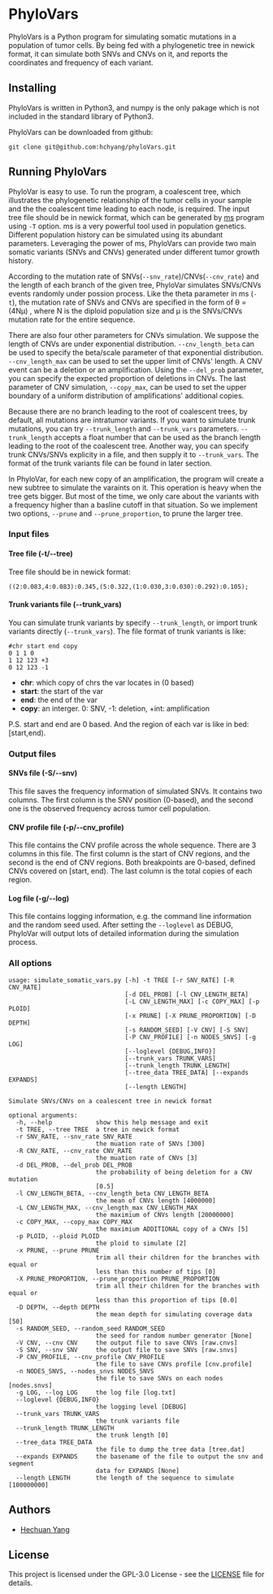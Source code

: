 # PhyloVars

PhyloVars is a Python program for simulating somatic mutations in a population of tumor cells. By being fed with a phylogenetic tree in newick format, it can simulate both SNVs and CNVs on it, and reports the coordinates and frequency of each variant.

## Installing

PhyloVars is written in Python3, and numpy is the only pakage which is not included in the standard library of Python3.

PhyloVars can be downloaded from github:

    git clone git@github.com:hchyang/phyloVars.git

## Running PhyloVars

PhyloVar is easy to use. To run the program, a coalescent tree, which illustrates the phylogenetic relationship of the tumor cells in your sample and the the coalescent time leading to each node, is required.
The input tree file should be in newick format, which can be generated by [ms](http://home.uchicago.edu/rhudson1/source/mksamples.html) program using `-T` option. ms is a very powerful tool used in population genetics. Different population history can be simulated using its abundant parameters. Leveraging the power of ms, PhyloVars can provide two main somatic variants (SNVs and CNVs) generated under different tumor growth history.

According to the mutation rate of SNVs(`--snv_rate`)/CNVs(`--cnv_rate`) and the length of each branch of the given tree, PhyloVar simulates SNVs/CNVs events randomly under possion process. Like the theta parameter in ms (`-t`), the mutation rate of SNVs and CNVs are specified in the form of θ = (4Nμ) , where N is the diploid population size and μ is the SNVs/CNVs mutation rate for the entire sequence.

There are also four other parameters for CNVs simulation. We suppose the length of CNVs are under exponential distribution. `--cnv_length_beta` can be used to specify the beta/scale parameter of that exponential distribution. `--cnv_length_max` can be used to set the upper limit of CNVs' length. A CNV event can be a deletion or an amplification. Using the `--del_prob` parameter, you can specify the expected proportion of deletions in CNVs. The last parameter of CNV simulation, `--copy_max`,  can be used to set the upper boundary of a uniform distribution of amplifications' additional copies.

Because there are no branch leading to the root of coalescent trees, by default, all mutations are intratumor variants. If you want to simulate trunk mutations, you can try `--trunk_length` and `--trunk_vars` parameters. `--trunk_length` accepts a float number that can be used as the branch length leading to the root of the coalescent tree. Another way, you can specify trunk CNVs/SNVs explicity in a file, and then supply it to `--trunk_vars`. The format of the trunk variants file can be found in later section.

In PhyloVar, for each new copy of an amplification, the program will create a new subtree to simulate the varaints on it. This operation is heavy when the tree gets bigger. But most of the time, we only care about the variants with a frequency higher than a basline cutoff in that situation. So we implement two options, `--prune` and `--prune_proportion`, to prune the larger tree.

### Input files

#### Tree file (-t/--tree)

Tree file should be in newick format:

    ((2:0.083,4:0.083):0.345,(5:0.322,(1:0.030,3:0.030):0.292):0.105);

#### Trunk variants file (--trunk_vars)

You can simulate trunk variants by specify `--trunk_length`, or import trunk variants directly (`--trunk_vars`).
The file format of trunk variants is like:
    
    #chr start end copy
    0 1 1 0
    1 12 123 +3
    0 12 123 -1

- **chr**:    which copy of chrs the var locates in (0 based)
- **start**:  the start of the var
- **end**:    the end of the var
- **copy**:   an interger. 0: SNV, -1: deletion, +int: amplification

P.S. start and end are 0 based. And the region of each var is like in bed: [start,end).

### Output files

#### SNVs file (-S/--snv)

This file saves the frequency information of simulated SNVs. It contains two columns. The first column is the SNV position (0-based), and the second one is the observed frequency across tumor cell population.

#### CNV profile file (-p/--cnv_profile)

This file contains the CNV profile across the whole sequence. There are 3 columns in this file. The first column is the start of CNV regions, and the second is the end of CNV regions. Both breakpoints are 0-based, defined CNVs covered on [start, end). The last column is the total copies of each region.

#### Log file (-g/--log)

This file contains logging information, e.g. the command line information and the random seed used. After setting the `--loglevel` as DEBUG, PhyloVar will output lots of detailed information during the simulation process. 

### All options

    usage: simulate_somatic_vars.py [-h] -t TREE [-r SNV_RATE] [-R CNV_RATE]
                                    [-d DEL_PROB] [-l CNV_LENGTH_BETA]
                                    [-L CNV_LENGTH_MAX] [-c COPY_MAX] [-p PLOID]
                                    [-x PRUNE] [-X PRUNE_PROPORTION] [-D DEPTH]
                                    [-s RANDOM_SEED] [-V CNV] [-S SNV]
                                    [-P CNV_PROFILE] [-n NODES_SNVS] [-g LOG]
                                    [--loglevel {DEBUG,INFO}]
                                    [--trunk_vars TRUNK_VARS]
                                    [--trunk_length TRUNK_LENGTH]
                                    [--tree_data TREE_DATA] [--expands EXPANDS]
                                    [--length LENGTH]

    Simulate SNVs/CNVs on a coalescent tree in newick format

    optional arguments:
      -h, --help            show this help message and exit
      -t TREE, --tree TREE  a tree in newick format
      -r SNV_RATE, --snv_rate SNV_RATE
                            the muation rate of SNVs [300]
      -R CNV_RATE, --cnv_rate CNV_RATE
                            the muation rate of CNVs [3]
      -d DEL_PROB, --del_prob DEL_PROB
                            the probability of being deletion for a CNV mutation
                            [0.5]
      -l CNV_LENGTH_BETA, --cnv_length_beta CNV_LENGTH_BETA
                            the mean of CNVs length [4000000]
      -L CNV_LENGTH_MAX, --cnv_length_max CNV_LENGTH_MAX
                            the maximium of CNVs length [20000000]
      -c COPY_MAX, --copy_max COPY_MAX
                            the maximium ADDITIONAL copy of a CNVs [5]
      -p PLOID, --ploid PLOID
                            the ploid to simulate [2]
      -x PRUNE, --prune PRUNE
                            trim all their children for the branches with equal or
                            less than this number of tips [0]
      -X PRUNE_PROPORTION, --prune_proportion PRUNE_PROPORTION
                            trim all their children for the branches with equal or
                            less than this proportion of tips [0.0]
      -D DEPTH, --depth DEPTH
                            the mean depth for simulating coverage data [50]
      -s RANDOM_SEED, --random_seed RANDOM_SEED
                            the seed for random number generator [None]
      -V CNV, --cnv CNV     the output file to save CNVs [raw.cnvs]
      -S SNV, --snv SNV     the output file to save SNVs [raw.snvs]
      -P CNV_PROFILE, --cnv_profile CNV_PROFILE
                            the file to save CNVs profile [cnv.profile]
      -n NODES_SNVS, --nodes_snvs NODES_SNVS
                            the file to save SNVs on each nodes [nodes.snvs]
      -g LOG, --log LOG     the log file [log.txt]
      --loglevel {DEBUG,INFO}
                            the logging level [DEBUG]
      --trunk_vars TRUNK_VARS
                            the trunk variants file
      --trunk_length TRUNK_LENGTH
                            the trunk length [0]
      --tree_data TREE_DATA
                            the file to dump the tree data [tree.dat]
      --expands EXPANDS     the basename of the file to output the snv and segment
                            data for EXPANDS [None]
      --length LENGTH       the length of the sequence to simulate [100000000]

## Authors

* [Hechuan Yang](https://github.com/hchyang)

## License

This project is licensed under the GPL-3.0 License - see the [LICENSE](LICENSE) file for details.
